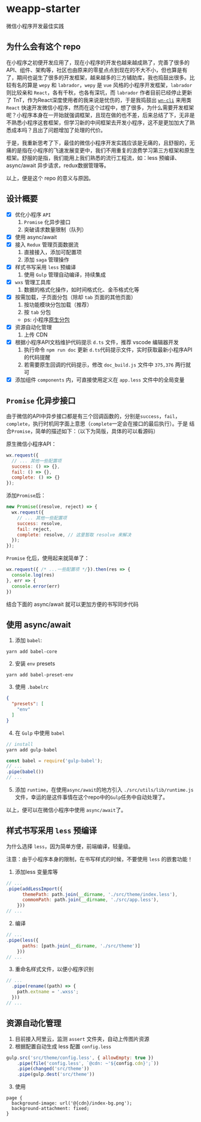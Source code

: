 # weapp-starter

微信小程序开发最佳实践

## 为什么会有这个 repo 

在小程序之初便开发应用了，现在小程序的开发也越来越成熟了，完善了很多的API、组件、架构等，社区也由原来的零星点点到现在的不大不小，但也算是有了，期间也诞生了很多的开发框架，越来越多的三方辅助库，我也捣鼓出很多。比较有名的算是 `wepy` 和 `labrador`，`wepy` 是 `vue` 风格的小程序开发框架，`labrador` 则比较亲和 `React`，各有千秋，也各有深坑，而 `labrador` 作者目前已经停止更新了 TnT，作为React深度使用者的我来说是忧伤的，于是我捣鼓出 [`wn-cli`](https://github.com/skyFi/weapp-native) 来用类 `React` 快速开发微信小程序，然而在这个过程中，想了很多，为什么需要开发框架呢？小程序本身在一开始就强调框架，且现在做的也不差，后来总结了下，无非是不熟悉小程序这套框架，但学习新的中间框架去开发小程序，这不是更加加大了熟悉成本吗？且出了问题增加了处理的代价。

于是，我重新思考了下，最佳的微信小程序开发实践应该是无痛的，且舒服的，无痛的是指在小程序的飞速发展变更中，我们不用重复的浪费学习第三方框架和原生框架。舒服的是指，我们能用上我们熟悉的流行工程流，如：less 预编译、async/await 异步请求，redux数据管理等。

以上，便是这个 repo 的意义与原因。

## 设计概要

- [x] 优化小程序 `API`
  1. `Promise` 化异步接口
  2. 突破请求数量限制（队列）
- [x] 使用 async/await
- [x] 接入 `Redux` 管理页面数据流
  1. 直接接入，添加可配置项
  2. 添加 `saga` 管理操作
- [x] 样式书写采用 `less` 预编译
  1. 使用 `Gulp` 管理自动编译，持续集成
- [x] `wxs` 管理工具库
  1. 数据的格式化操作，如时间格式化、金币格式化等
- [x] 按需加载，子页面分包（除却 `tab` 页面的其他页面）
  1. 按功能模块分包加载（推荐）
  2. 按 `tab` 分包
  * ps: 小程序[原生分包](https://mp.weixin.qq.com/debug/wxadoc/dev/framework/subpackages.html)
- [x] 资源自动化管理
  1. 上传 CDN
- [x] 根据小程序API文档维护代码提示 `d.ts` 文件，推荐 vscode 编辑器开发
  1. 执行命令 `npm run doc` 更新 `d.ts`代码提示文件，实时获取最新小程序API的代码提醒
  2. 若需要原生回调的代码提示，修改 `doc_build.js` 文件中 `375,376` 两行就可
- [x] 添加组件 `components` 内，可直接使用定义在 `app.less` 文件中的全局变量

## `Promise` 化异步接口

由于微信的API中异步接口都是有三个回调函数的，分别是`success`，`fail`，`complete`，执行时机同字面上意思（`complete`一定会在接口的最后执行）。于是 结合`Promise`，简单的描述如下：（以下为简版，具体的可以看源码）

原生微信小程序API：
```JavaScript
wx.request({
  // ... 其他一些配置项
  success: () => {},
  fail: () => {},
  complete: () => {}
});
```

添加`Promise`后：
```JavaScript
new Promise((resolve, reject) => {
  wx.request({
    // ... 其他一些配置项
    success: resolve,
    fail: reject,
    complete: resolve, // 这里暂取 resolve 来解决
  });
});
```
`Promise` 化后，使用起来就简单了：
```JavaScript
wx.request({ /* ...一些配置项 */}).then(res => {
  console.log(res)
}, err => {
  console.error(err)
})
```
结合下面的 async/await 就可以更加方便的书写同步代码

## 使用 async/await

1. 添加 `babel`:
```shell
yarn add babel-core
```

2. 安装 `env` presets
```shell
yarn add babel-preset-env
```

3. 使用 `.babelrc`
```json
{
  "presets": [
    "env"
  ]
}
```

4. 在 `Gulp` 中使用 `babel`

```javascript
// install
yarn add gulp-babel

const babel = require('gulp-babel');
// ...
.pipe(babel())
// ...
```

5. 添加 `runtime`，在使用`async/await`的地方引入 `./src/utils/lib/runtime.js` 文件，幸运的是这件事情在这个repo中的`Gulp`任务中自动处理了。

以上，便可以在微信小程序中使用 `async/await`了。

## 样式书写采用 `less` 预编译

为什么选择 `less`，因为简单方便，前端编译，轻量级。

注意：由于小程序本身的限制，在书写样式的时候，不要使用 `less` 的嵌套功能！

1. 添加less 变量库等
```javascript
// ...
.pipe(addLessImport({
      themePath: path.join(__dirname, './src/theme/index.less'),
      commomPath: path.join(__dirname, './src/app.less'),
    }))
// ...
```

2. 编译
```javascript
// ...
.pipe(less({
      paths: [path.join(__dirname, './src/theme')]
    }))
// ...
```

3. 重命名样式文件，以便小程序识别
```javascript
// ...
  .pipe(rename((path) => {
    path.extname = '.wxss';
  }))
// ...
```

## 资源自动化管理 

1. 目前接入阿里云，监测 `assert` 文件夹，自动上传图片资源
2. 根据配置自动生成 less 配置 `config.less`
```javascript
gulp.src('src/theme/config.less', { allowEmpty: true })
    .pipe(file('config.less', `@cdn: ~'${config.cdn}';`))
    .pipe(changed('src/theme'))
    .pipe(gulp.dest('src/theme'))
```
3. 使用 
```less
page {
  background-image: url('@{cdn}/index-bg.png');
  background-attachment: fixed;
}
```
